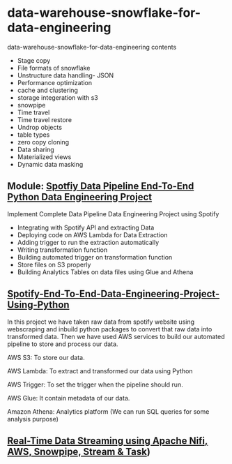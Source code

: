 # data-warehouse-snowflake-for-data-engineering
data-warehouse-snowflake-for-data-engineering 
contents 
* Stage copy
* File formats of snowflake
* Unstructure data handling- JSON
* Performance optimization
* cache and clustering
* storage integeration with s3
* snowpipe
* Time travel
* Time travel restore
* Undrop objects
* table types
* zero copy cloning
* Data sharing
* Materialized views
* Dynamic data masking 

## Module: [Spotfiy Data Pipeline End-To-End Python Data Engineering Project](https://github.com/knagabharathi/Darsh_DataWarehouse/tree/main/02_End_to_end_Spotify_proj)
Implement Complete Data Pipeline Data Engineering Project using Spotify 
* Integrating with Spotify API and extracting Data
* Deploying code on AWS Lambda for Data Extraction
* Adding trigger to run the extraction automatically 
* Writing transformation function
* Building automated trigger on transformation function 
* Store files on S3 properly
* Building Analytics Tables on data files using Glue and Athena

## [Spotify-End-To-End-Data-Engineering-Project-Using-Python](https://github.com/knagabharathi/Darsh_DataWarehouse/tree/main/02_End_to_end_Spotify_proj)

In this project we have taken raw data from spotify website using webscraping and inbuild python packages to convert that raw data into transformed data.
Then we have used AWS services to build our automated pipeline to store and process our data.

AWS S3: To store our data.


AWS Lambda: To extract and transformed our data using Python


AWS Trigger: To set the trigger when the pipeline should run.


AWS Glue: It contain metadata of our data.


Amazon Athena: Analytics platform (We can run SQL queries for some analysis purpose)

## [Real-Time Data Streaming using Apache Nifi, AWS, Snowpipe, Stream & Task](https://github.com/knagabharathi/Darsh_DataWarehouse/tree/main/03_Real-Time%20Data%20Streaming%20using%20Apache%20Nifi%2C%20AWS%2C%20Snowpipe%2C%20Stream%20%26%20Task))
